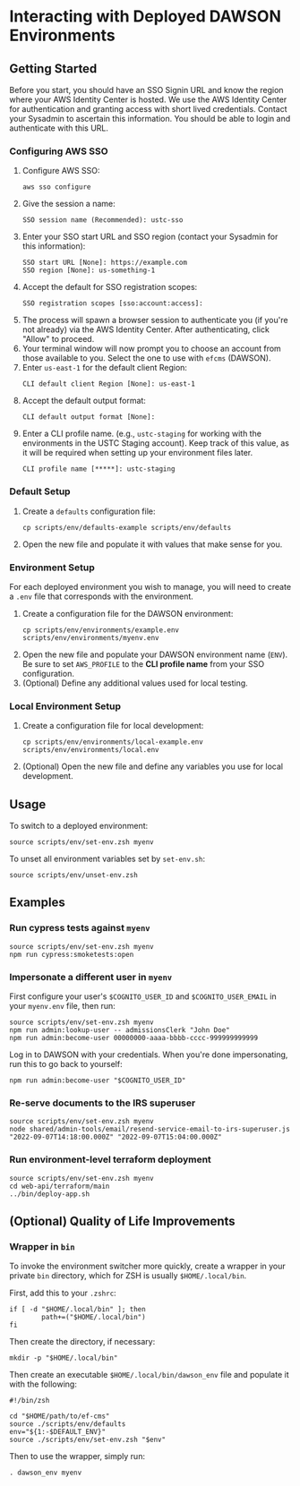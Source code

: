 # Interacting with Deployed DAWSON Environments

## Getting Started

Before you start, you should have an SSO Signin URL and know the region where your AWS Identity Center is hosted. We use the AWS Identity Center for authentication and granting access with short lived credentials. Contact your Sysadmin to ascertain this information. You should be able to login and authenticate with this URL.

### Configuring AWS SSO

1. Configure AWS SSO:
    ```
    aws sso configure
    ```
1. Give the session a name:
    ```
    SSO session name (Recommended): ustc-sso
    ```
1. Enter your SSO start URL and SSO region (contact your Sysadmin for this information):
    ```
    SSO start URL [None]: https://example.com
    SSO region [None]: us-something-1
    ```
1. Accept the default for SSO registration scopes:
    ```
    SSO registration scopes [sso:account:access]:
    ```
1. The process will spawn a browser session to authenticate you (if you're not already) via the AWS Identity Center. After authenticating, click "Allow" to proceed. 
1. Your terminal window will now prompt you to choose an account from those available to you. Select the one to use with `efcms` (DAWSON). 
1. Enter `us-east-1` for the default client Region:
    ```
    CLI default client Region [None]: us-east-1
    ```
1. Accept the default output format:
    ```
    CLI default output format [None]:
    ```
1. Enter a CLI profile name. (e.g., `ustc-staging` for working with the environments in the USTC Staging account). Keep track of this value, as it will be required when setting up your environment files later. 
    ```
    CLI profile name [*****]: ustc-staging
    ```

### Default Setup

1. Create a `defaults` configuration file:
    ```
   cp scripts/env/defaults-example scripts/env/defaults
   ```
1. Open the new file and populate it with values that make sense for you.

### Environment Setup

For each deployed environment you wish to manage, you will need to create a `.env` file that corresponds with the environment. 

1. Create a configuration file for the DAWSON environment:
    ```
    cp scripts/env/environments/example.env scripts/env/environments/myenv.env
    ```
1. Open the new file and populate your DAWSON environment name (`ENV`). Be sure to set `AWS_PROFILE` to the **CLI profile name** from your SSO configuration.
1. (Optional) Define any additional values used for local testing.

### Local Environment Setup

1. Create a configuration file for local development:
    ```
   cp scripts/env/environments/local-example.env scripts/env/environments/local.env
   ```
1. (Optional) Open the new file and define any variables you use for local development.

## Usage

To switch to a deployed environment:
```
source scripts/env/set-env.zsh myenv
```

To unset all environment variables set by `set-env.sh`:
```
source scripts/env/unset-env.zsh
```

## Examples

### Run cypress tests against `myenv`

```
source scripts/env/set-env.zsh myenv
npm run cypress:smoketests:open
```

### Impersonate a different user in `myenv`

First configure your user's `$COGNITO_USER_ID` and `$COGNITO_USER_EMAIL` in your `myenv.env` file, then run:
```
source scripts/env/set-env.zsh myenv
npm run admin:lookup-user -- admissionsClerk "John Doe"
npm run admin:become-user 00000000-aaaa-bbbb-cccc-999999999999
```
Log in to DAWSON with your credentials. When you're done impersonating, run this to go back to yourself:
```
npm run admin:become-user "$COGNITO_USER_ID"
```

### Re-serve documents to the IRS superuser

```
source scripts/env/set-env.zsh myenv
node shared/admin-tools/email/resend-service-email-to-irs-superuser.js "2022-09-07T14:18:00.000Z" "2022-09-07T15:04:00.000Z"
```

### Run environment-level terraform deployment

```
source scripts/env/set-env.zsh myenv
cd web-api/terraform/main
../bin/deploy-app.sh
```

## (Optional) Quality of Life Improvements

### Wrapper in `bin`

To invoke the environment switcher more quickly, create a wrapper in your private `bin` directory, which for ZSH is usually `$HOME/.local/bin`.

First, add this to your `.zshrc`:
```
if [ -d "$HOME/.local/bin" ]; then
        path+=("$HOME/.local/bin")
fi
```
Then create the directory, if necessary:
```
mkdir -p "$HOME/.local/bin"
```
Then create an executable `$HOME/.local/bin/dawson_env` file and populate it with the following:
```
#!/bin/zsh

cd "$HOME/path/to/ef-cms"
source ./scripts/env/defaults
env="${1:-$DEFAULT_ENV}"
source ./scripts/env/set-env.zsh "$env"
```
Then to use the wrapper, simply run:
```
. dawson_env myenv
```

